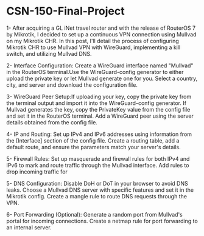 # CSN-150-Final-Project

1- After acquiring a GL iNet travel router and with the release of RouterOS 7 by Mikrotik, I decided to set up a continuous VPN connection using Mullvad on my Mikrotik CHR. In this post, I'll detail the process of configuring Mikrotik CHR to use Mullvad VPN with WireGuard, implementing a kill switch, and utilizing Mullvad DNS.

2- Interface Configuration: Create a WireGuard interface named "Mullvad" in the RouterOS terminal.Use the WireGuard-config generator to either upload the private key or let Mullvad generate one for you. Select a country, city, and server and download the configuration file.

3- WireGuard Peer Setup:If uploading your key, copy the private key from the terminal output and import it into the WireGuard-config generator. If Mullvad generates the key, copy the PrivateKey value from the config file and set it in the RouterOS terminal. Add a WireGuard peer using the server details obtained from the config file.

4- IP and Routing: Set up IPv4 and IPv6 addresses using information from the [Interface] section of the config file. Create a routing table, add a default route, and ensure the parameters match your server's details.

5- Firewall Rules: Set up masquerade and firewall rules for both IPv4 and IPv6 to mark and route traffic through the Mullvad interface. Add rules to drop incoming traffic for

5- DNS Configuration: Disable DoH or DoT in your browser to avoid DNS leaks. Choose a Mullvad DNS server with specific features and set it in the Mikrotik config. Create a mangle rule to route DNS requests through the VPN.

6- Port Forwarding (Optional): Generate a random port from Mullvad's portal for incoming connections. Create a netmap rule for port forwarding to an internal server.
